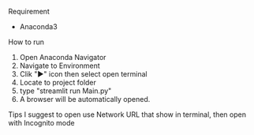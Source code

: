 Requirement
- Anaconda3

How to run
1. Open Anaconda Navigator
2. Navigate to Environment
3. Clik "▶" icon then select open terminal
4. Locate to project folder
5. type "streamlit run Main.py"
6. A browser will be automatically opened.

Tips
I suggest to open use Network URL that show in terminal, then open with Incognito mode